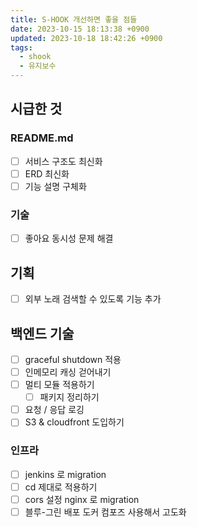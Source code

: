 ```yaml
---
title: S-HOOK 개선하면 좋을 점들
date: 2023-10-15 18:13:38 +0900
updated: 2023-10-18 18:42:26 +0900
tags:
  - shook
  - 유지보수
---
```


## 시급한 것

### README.md

- [ ] 서비스 구조도 최신화
- [ ] ERD 최신화
- [ ] 기능 설명 구체화

### 기술

- [ ] 좋아요 동시성 문제 해결

## 기획

- [ ] 외부 노래 검색할 수 있도록 기능 추가

## 백엔드 기술

- [ ] graceful shutdown 적용
- [ ] 인메모리 캐싱 걷어내기
- [ ] 멀티 모듈 적용하기
	- [ ] 패키지 정리하기
- [ ] 요청 / 응답 로깅
- [ ] S3 & cloudfront 도입하기

### 인프라

- [ ] jenkins 로 migration
- [ ] cd 제대로 적용하기
- [ ] cors 설정 nginx 로 migration
- [ ] 블루-그린 배포 도커 컴포즈 사용해서 고도화